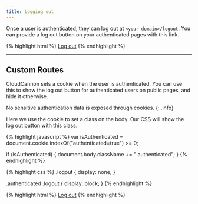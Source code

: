 ```yaml
---
title: Logging out
---
```


Once a user is authenticated, they can log out at `<your-domain>/logout`. You can provide a log out button on your authenticated pages with this link.

{% highlight html %}
<a href="/logout">Log out</a>
{% endhighlight %}

---

## Custom Routes

CloudCannon sets a cookie when the user is authenticated.
You can use this to show the log out button for authenticated users on public pages, and hide it otherwise.

No sensitive authentication data is exposed through cookies.
{: .info}

Here we use the cookie to set a class on the body. Our CSS will show the log out button with this class.

{% highlight javascript %}
var isAuthenticated = document.cookie.indexOf("authenticated=true") >= 0;

if (isAuthenticated) {
  document.body.className += " authenticated";
}
{% endhighlight %}

{% highlight css %}
.logout {
  display: none;
}

.authenticated .logout {
  display: block;
}
{% endhighlight %}

{% highlight html %}
<a href="/logout" class="logout">Log out</a>
{% endhighlight %}
